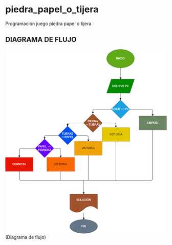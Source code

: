 # piedra_papel_o_tijera
Programación  juego piedra papel o tijera
## DIAGRAMA DE FLUJO
![Diagrama de flujo](diagrama.png)(Diagrama de flujo)